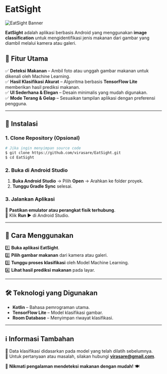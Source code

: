 # EatSight

![EatSight Banner](https://via.placeholder.com/1000x300?text=EatSight+App)

**EatSight** adalah aplikasi berbasis Android yang menggunakan **image classification** untuk mengidentifikasi jenis makanan dari gambar yang diambil melalui kamera atau galeri.

## 📌 Fitur Utama
✅ **Deteksi Makanan** – Ambil foto atau unggah gambar makanan untuk dikenali oleh Machine Learning.  
✅ **Hasil Klasifikasi Akurat** – Algoritma berbasis **TensorFlow Lite** memberikan hasil prediksi makanan.  
✅ **UI Sederhana & Elegan** – Desain minimalis yang mudah digunakan.  
✅ **Mode Terang & Gelap** – Sesuaikan tampilan aplikasi dengan preferensi pengguna.

---

## 🚀 Instalasi
### 1. Clone Repository (Opsional)
```sh
# Jika ingin menyimpan source code
$ git clone https://github.com/virasare/EatSight.git
$ cd EatSight
```
### 2. Buka di Android Studio
1. **Buka Android Studio** → Pilih **Open** → Arahkan ke folder proyek.
2. **Tunggu Gradle Sync** selesai.

### 3. Jalankan Aplikasi
🔹 **Pastikan emulator atau perangkat fisik terhubung**.  
🔹 Klik **Run ▶** di Android Studio.

---

## 📸 Cara Menggunakan
1️⃣ **Buka aplikasi EatSight**.  
2️⃣ **Pilih gambar makanan** dari kamera atau galeri.  
3️⃣ **Tunggu proses klasifikasi** oleh Model Machine Learning.  
4️⃣ **Lihat hasil prediksi makanan** pada layar.

---

## 🛠 Teknologi yang Digunakan
- **Kotlin** – Bahasa pemrograman utama.
- **TensorFlow Lite** – Model klasifikasi gambar.
- **Room Database** – Menyimpan riwayat klasifikasi.

---

## ℹ Informasi Tambahan 
🔹 Data klasifikasi didasarkan pada model yang telah dilatih sebelumnya.  
🔹 Untuk pertanyaan atau masalah, silakan hubungi **virasare@gmail.com**.

📌 **Nikmati pengalaman mendeteksi makanan dengan mudah!** 🍽
